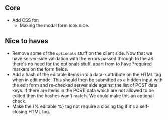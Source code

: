 ## Core

* Add CSS for:
  * Making the modal form look nice.


## Nice to haves

* Remove some of the `optionals` stuff on the client side.  Now that we have server-side validation with the errors passed through to the JS there's no need for the optionals stuff, apart from to have *required markers on the form fields.
* Add a hash of the editable items into a data-x attribute on the HTML tag when in edit mode.  This should then be submitted as a hidden input with the edit form and re-checked server side against the list of POST data keys.  If there are items in the POST data which are not allowed to be edited then the hashes won't match.  We could make this an optional check.
* Make the {% editable %} tag not require a closing tag if it's a self-closing HTML tag.

